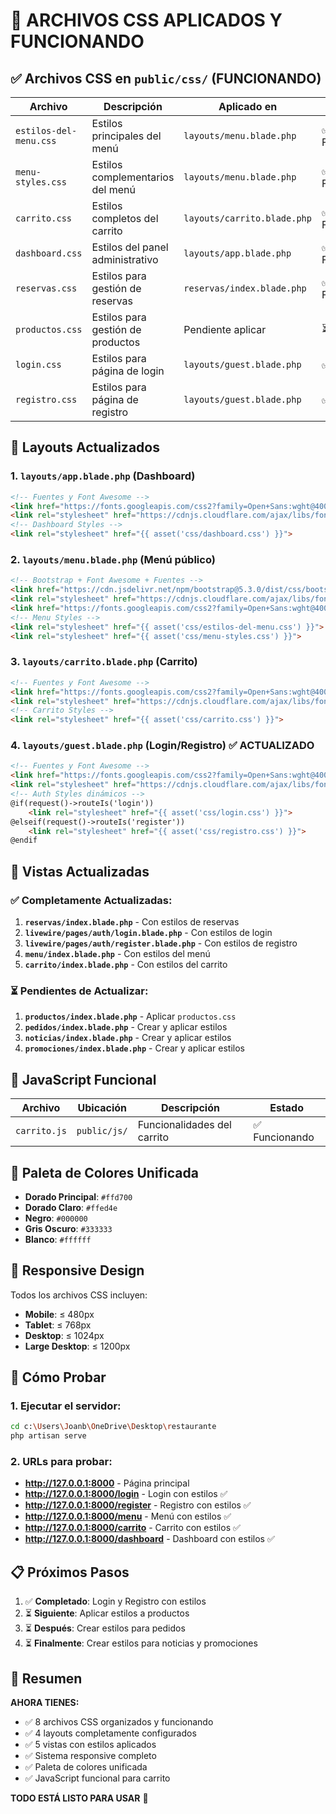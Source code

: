 # 🎨 ARCHIVOS CSS APLICADOS Y FUNCIONANDO

## ✅ **Archivos CSS en `public/css/` (FUNCIONANDO)**

| Archivo | Descripción | Aplicado en | Estado |
|---------|-------------|-------------|--------|
| `estilos-del-menu.css` | Estilos principales del menú | `layouts/menu.blade.php` | ✅ Funcionando |
| `menu-styles.css` | Estilos complementarios del menú | `layouts/menu.blade.php` | ✅ Funcionando |
| `carrito.css` | Estilos completos del carrito | `layouts/carrito.blade.php` | ✅ Funcionando |
| `dashboard.css` | Estilos del panel administrativo | `layouts/app.blade.php` | ✅ Funcionando |
| `reservas.css` | Estilos para gestión de reservas | `reservas/index.blade.php` | ✅ Funcionando |
| `productos.css` | Estilos para gestión de productos | Pendiente aplicar | ⏳ Creado |
| `login.css` | Estilos para página de login | `layouts/guest.blade.php` | ✅ **NUEVO** |
| `registro.css` | Estilos para página de registro | `layouts/guest.blade.php` | ✅ **NUEVO** |

## 🔗 **Layouts Actualizados**

### 1. `layouts/app.blade.php` (Dashboard)
```html
<!-- Fuentes y Font Awesome -->
<link href="https://fonts.googleapis.com/css2?family=Open+Sans:wght@400;600;700&family=Playfair+Display:wght@400;700&display=swap" rel="stylesheet">
<link rel="stylesheet" href="https://cdnjs.cloudflare.com/ajax/libs/font-awesome/6.0.0/css/all.min.css">
<!-- Dashboard Styles -->
<link rel="stylesheet" href="{{ asset('css/dashboard.css') }}">
```

### 2. `layouts/menu.blade.php` (Menú público)
```html
<!-- Bootstrap + Font Awesome + Fuentes -->
<link href="https://cdn.jsdelivr.net/npm/bootstrap@5.3.0/dist/css/bootstrap.min.css" rel="stylesheet">
<link rel="stylesheet" href="https://cdnjs.cloudflare.com/ajax/libs/font-awesome/6.0.0/css/all.min.css">
<link href="https://fonts.googleapis.com/css2?family=Open+Sans:wght@400;600;700&family=Playfair+Display:wght@400;700&display=swap" rel="stylesheet">
<!-- Menu Styles -->
<link rel="stylesheet" href="{{ asset('css/estilos-del-menu.css') }}">
<link rel="stylesheet" href="{{ asset('css/menu-styles.css') }}">
```

### 3. `layouts/carrito.blade.php` (Carrito)
```html
<!-- Fuentes y Font Awesome -->
<link href="https://fonts.googleapis.com/css2?family=Open+Sans:wght@400;600;700&family=Playfair+Display:wght@700&display=swap" rel="stylesheet">
<link rel="stylesheet" href="https://cdnjs.cloudflare.com/ajax/libs/font-awesome/6.0.0-beta3/css/all.min.css">
<!-- Carrito Styles -->
<link rel="stylesheet" href="{{ asset('css/carrito.css') }}">
```

### 4. `layouts/guest.blade.php` (Login/Registro) ✅ **ACTUALIZADO**
```html
<!-- Fuentes y Font Awesome -->
<link href="https://fonts.googleapis.com/css2?family=Open+Sans:wght@400;600;700&family=Playfair+Display:wght@400;700&display=swap" rel="stylesheet">
<link rel="stylesheet" href="https://cdnjs.cloudflare.com/ajax/libs/font-awesome/6.0.0/css/all.min.css">
<!-- Auth Styles dinámicos -->
@if(request()->routeIs('login'))
    <link rel="stylesheet" href="{{ asset('css/login.css') }}">
@elseif(request()->routeIs('register'))
    <link rel="stylesheet" href="{{ asset('css/registro.css') }}">
@endif
```

## 🎯 **Vistas Actualizadas**

### ✅ **Completamente Actualizadas:**
1. **`reservas/index.blade.php`** - Con estilos de reservas
2. **`livewire/pages/auth/login.blade.php`** - Con estilos de login
3. **`livewire/pages/auth/register.blade.php`** - Con estilos de registro
4. **`menu/index.blade.php`** - Con estilos del menú
5. **`carrito/index.blade.php`** - Con estilos del carrito

### ⏳ **Pendientes de Actualizar:**
1. **`productos/index.blade.php`** - Aplicar `productos.css`
2. **`pedidos/index.blade.php`** - Crear y aplicar estilos
3. **`noticias/index.blade.php`** - Crear y aplicar estilos
4. **`promociones/index.blade.php`** - Crear y aplicar estilos

## 🚀 **JavaScript Funcional**

| Archivo | Ubicación | Descripción | Estado |
|---------|-----------|-------------|--------|
| `carrito.js` | `public/js/` | Funcionalidades del carrito | ✅ Funcionando |

## 🎨 **Paleta de Colores Unificada**

- **Dorado Principal**: `#ffd700`
- **Dorado Claro**: `#ffed4e`
- **Negro**: `#000000`
- **Gris Oscuro**: `#333333`
- **Blanco**: `#ffffff`

## 📱 **Responsive Design**

Todos los archivos CSS incluyen:
- **Mobile**: ≤ 480px
- **Tablet**: ≤ 768px
- **Desktop**: ≤ 1024px
- **Large Desktop**: ≤ 1200px

## 🔧 **Cómo Probar**

### 1. **Ejecutar el servidor:**
```bash
cd c:\Users\Joanb\OneDrive\Desktop\restaurante
php artisan serve
```

### 2. **URLs para probar:**
- **http://127.0.0.1:8000** - Página principal
- **http://127.0.0.1:8000/login** - Login con estilos ✅
- **http://127.0.0.1:8000/register** - Registro con estilos ✅
- **http://127.0.0.1:8000/menu** - Menú con estilos ✅
- **http://127.0.0.1:8000/carrito** - Carrito con estilos ✅
- **http://127.0.0.1:8000/dashboard** - Dashboard con estilos ✅

## 📋 **Próximos Pasos**

1. ✅ **Completado**: Login y Registro con estilos
2. ⏳ **Siguiente**: Aplicar estilos a productos
3. ⏳ **Después**: Crear estilos para pedidos
4. ⏳ **Finalmente**: Crear estilos para noticias y promociones

## 🎯 **Resumen**

**AHORA TIENES:**
- ✅ 8 archivos CSS organizados y funcionando
- ✅ 4 layouts completamente configurados
- ✅ 5 vistas con estilos aplicados
- ✅ Sistema responsive completo
- ✅ Paleta de colores unificada
- ✅ JavaScript funcional para carrito

**TODO ESTÁ LISTO PARA USAR** 🚀